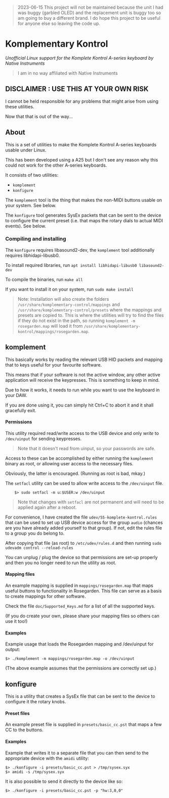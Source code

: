 > 2023-06-15 This project will not be maintained because the unit I had was buggy (garbled OLED) and the replacement unit is buggy too so am going to buy a different brand. I do hope this project to be useful for anyone else so leaving the code up.


# Komplementary Kontrol #
_Unofficial Linux support for the Komplete Kontrol A-series keyboard by Native Instruments_
> I am in no way affiliated with Native Instruments 

## DISCLAIMER : USE THIS AT YOUR OWN RISK ##
I cannot be held responsible for any problems that might arise
from using these utilities.

Now that that is out of the way...

## About ##
This is a set of utilities to make the Komplete Kontrol A-series 
keyboards usable under Linux.

This has been developed using a A25 but I don't see any reason why 
this could not work for the other A-series keyboards.

It consists of two utilities:
- `komplement`
- `konfigure` 

The `komplement` tool is the thing that makes the non-MIDI buttons 
usable on your system. See below.

The `konfigure` tool generates SysEx packets that can be sent
to the device to configure the current preset (i.e. that maps the 
rotary dials to actual MIDI events). See below.

### Compiling and installing ###
The `konfigure` requires libasound2-dev, the `komplement` tool additionally
requires libhidapi-libusb0.

To install required libraries, run
    `apt install libhidapi-libusb0 libasound2-dev`

To compile the binaries, run 
    `make all`
    
If you want to install it on your system, run 
    `sudo make install`
    
> Note: Installation will also create the folders `/usr/share/komplementary-control/mappings` 
> and `/usr/share/komplementary-control/presets` where the mappings and presets are copied to.
> This is where the utilities will try to find the files if they do not exist in the path, so
> running `komplement -m rosegarden.map` will load it from 
> `/usr/share/komplementary-kontrol/mappings/rosegarden.map`.

## komplement ##
This basically works by reading the relevant USB HID packets and 
mapping that to keys useful for your favourite software. 

This means that if your software is not the active window, any other 
active application will receive the keypresses. This is something 
to keep in mind.

Due to how it works, it needs to run while you want to use the keyboard 
in your DAW. 

If you are done using it, you can simply hit Ctrl+C to abort it and it shall
gracefully exit.

#### Permissions ####
This utility required read/write access to the USB device and only *write*
to `/dev/uinput` for sending keypresses.
> Note that it doesn't read from uinput, so your passwords are safe.

Access to these can be accomplished by either running the `komplement` binary 
as root, or allowing user access to the necessary files. 

Obviously, the latter is encouraged. (Running as root is bad, mkay.)

The `setfacl` utility can be used to allow write access to the `/dev/uinput` file. 
```
    $> sudo setfacl -m u:$USER:w /dev/uinput
```
> Note that changes with `setfacl` are not permanent and will need to be applied 
> again after a reboot.

For convenience, I have created the file `udev/55-komplete-kontrol.rules` that
can be used to set up USB device access for the group `audio` (chances are you 
have already added yourself to that group). If not, edit the rules file to 
a group you do belong to.

After copying that file (as root) to `/etc/udev/rules.d` and then running
    `sudo udevadm control --reload-rules`

You can unplug / plug the device so that permissions are set-up properly and 
then you no longer need to run the utility as root.


#### Mapping files ####
An example mapping is supplied in `mappings/rosegarden.map` that maps 
useful buttons to functionality in Rosegarden. This file can serve as a 
basis to create mappings for other software. 

Check the file `doc/Supported_Keys.md` for a list of all the supported keys.

(If you do create your own, please share your mapping files so others 
can use it too!)


#### Examples ####
Example usage that loads the Rosegarden mapping and /dev/uinput for output:
```
$> ./komplement -m mappings/rosegarden.map -o /dev/uinput
```

(The above example assumes that the permissions are correctly set up.)

## konfigure ##
This is a utility that creates a SysEx file that can be sent to the device
to configure it the rotary knobs.

#### Preset files ####
An example preset file is supplied in `presets/basic_cc.pst` that 
maps a few CC to the buttons.

#### Examples ####
Example that writes it to a separate file that you can then send
to the appropriate device with the `amidi` utility:
```
$> ./konfigure -i presets/basic_cc.pst > /tmp/sysex.syx
$> amidi -s /tmp/sysex.syx
```

It is also possible to send it directly to the device like so:
```
$> ./konfigure -i presets/basic_cc.pst -p "hw:3,0,0"
```
